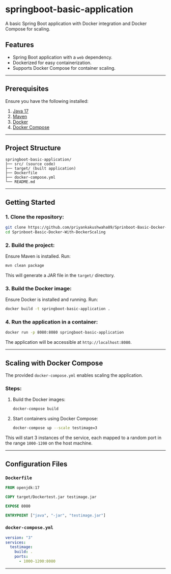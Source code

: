 # springboot-basic-application

A basic Spring Boot application with Docker integration and Docker Compose for scaling.

## Features
- Spring Boot application with a `web` dependency.
- Dockerized for easy containerization.
- Supports Docker Compose for container scaling.

---

## Prerequisites

Ensure you have the following installed:
1. [Java 17](https://jdk.java.net/17/)
2. [Maven](https://maven.apache.org/)
3. [Docker](https://www.docker.com/)
4. [Docker Compose](https://docs.docker.com/compose/)

---

## Project Structure

```plaintext
springboot-basic-application/
├── src/ (source code)
├── target/ (built application)
├── Dockerfile
├── docker-compose.yml
└── README.md
```

---

## Getting Started

### 1. Clone the repository:
```bash
git clone https://github.com/priyankakushwaha89/Sprinboot-Basic-Docker-With-DockerScaling.git
cd Sprinboot-Basic-Docker-With-DockerScaling
```

### 2. Build the project:
Ensure Maven is installed. Run:
```bash
mvn clean package
```

This will generate a JAR file in the `target/` directory.

### 3. Build the Docker image:
Ensure Docker is installed and running. Run:
```bash
docker build -t springboot-basic-application .
```

### 4. Run the application in a container:
```bash
docker run -p 8080:8080 springboot-basic-application
```

The application will be accessible at `http://localhost:8080`.

---

## Scaling with Docker Compose

The provided `docker-compose.yml` enables scaling the application.

### Steps:
1. Build the Docker images:
   ```bash
   docker-compose build
   ```
2. Start containers using Docker Compose:
   ```bash
   docker-compose up --scale testimage=3
   ```

This will start 3 instances of the service, each mapped to a random port in the range `1000-1200` on the host machine.

---

## Configuration Files

### `Dockerfile`
```dockerfile
FROM openjdk:17

COPY target/Dockertest.jar testimage.jar

EXPOSE 8080

ENTRYPOINT ["java", "-jar", "testimage.jar"]
```

### `docker-compose.yml`
```yaml
version: "3"
services:
  testimage:
    build: .
    ports:
      - 1000-1200:8080
```

---
